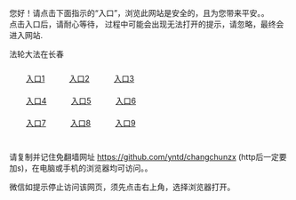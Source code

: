 您好！请点击下面指示的“入口”，浏览此网站是安全的，且为您带来平安。。 <br/>
点击入口后，请耐心等待， 过程中可能会出现无法打开的提示，请忽略，最终会进入网站. </br>

法轮大法在长春<br/>
<div style="padding:10px"><a style="margin:20px" target="_blank" href="https://d1e2vc2y8o2ajg.cloudfront.net/2Qpsp?oqbxzqpa" id="ccLink1" rel="nofollow">入口1</a> <a target="_blank" style="margin:20px" href="https://d92rqz5ychtqk.cloudfront.net/2Qpsp?xbdicr" id="ccLink2" rel="nofollow">入口2</a> <a style="margin:20px" target="_blank" href="https://d323bc0464a0an.cloudfront.net/2Qpsp?tbfhpuww" id="ccLink3" rel="nofollow">入口3</a></div>

<div style="padding:10px" ><a style="margin:20px" target="_blank" href="https://d1e2vc2y8o2ajg.cloudfront.net/2Qpsp?oqbxzqpa" id="ccLink4" rel="nofollow">入口4</a> <a style="margin:20px" href="https://d92rqz5ychtqk.cloudfront.net/2Qpsp?xbdicr" target="_blank" id="ccLink5" rel="nofollow">入口5</a> <a style="margin:20px" href="https://d323bc0464a0an.cloudfront.net/2Qpsp?tbfhpuww" target="_blank" id="ccLink6" rel="nofollow">入口6</a></div>

<div style="padding:10px"><a style="margin:20px" target="_blank" href="https://d1e2vc2y8o2ajg.cloudfront.net/2Qpsp?oqbxzqpa" id="ccLink7" rel="nofollow">入口7</a> <a style="margin:20px" href="https://d92rqz5ychtqk.cloudfront.net/2Qpsp?xbdicr" target="_blank" id="ccLink8" rel="nofollow">入口8</a> <a style="margin:20px" target="_blank" href="https://d323bc0464a0an.cloudfront.net/2Qpsp?tbfhpuww" id="ccLink9" rel="nofollow">入口9</a></div>

<br/>



请复制并记住免翻墙网址 https://github.com/yntd/changchunzx (http后一定要加s)，在电脑或手机的浏览器均可访问。。<br/>

微信如提示停止访问该网页，须先点击右上角，选择浏览器打开。
